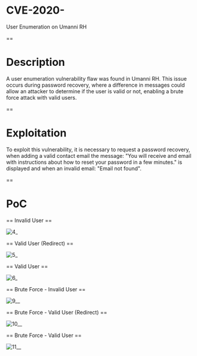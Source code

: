 # CVE-2020-
User Enumeration on Umanni RH

==

# Description

A user enumeration vulnerability flaw was found in Umanni RH. This issue occurs during password recovery, where a difference in messages could allow an attacker to determine if the user is valid or not, enabling a brute force attack with valid users.

==

# Exploitation

To exploit this vulnerability, it is necessary to request a password recovery, when adding a valid contact email the message: "You will receive and email with instructions about how to reset your password in a few minutes." is displayed and when an invalid email: "Email not found".

==

# PoC

== Invalid User ==

![4_](https://user-images.githubusercontent.com/49153346/87189829-be95f300-c2c7-11ea-8f1f-482d2bc15f58.jpg)

== Valid User (Redirect) ==

![5_](https://user-images.githubusercontent.com/49153346/87189427-00726980-c2c7-11ea-94f1-c4967eb4ac3f.JPG)

== Valid User ==

![6_](https://user-images.githubusercontent.com/49153346/87189549-3dd6f700-c2c7-11ea-9ce2-a26fdc1e8a81.jpg)

== Brute Force - Invalid User ==

![9__](https://user-images.githubusercontent.com/49153346/87189889-da00fe00-c2c7-11ea-9530-559fbee179be.jpg)

== Brute Force - Valid User (Redirect) ==

![10__](https://user-images.githubusercontent.com/49153346/87190303-9ce93b80-c2c8-11ea-8bdd-0c967d0d5205.jpg)

== Brute Force - Valid User ==

![11__](https://user-images.githubusercontent.com/49153346/87189929-ec7b3780-c2c7-11ea-900a-69304e6e89c1.jpg)
